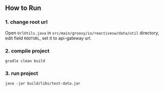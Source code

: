 ## How to Run

### 1. change root url

Open `UrlUtils.java` in `src/main/groovy/io/reactivesw/data/util` directory, edit field `ROOTURL`, set it to api-gateway url.

### 2. compile project

```shell
gradle clean build
```

### 3. run project

```shell
java -jar build/libs/test-data.jar
```